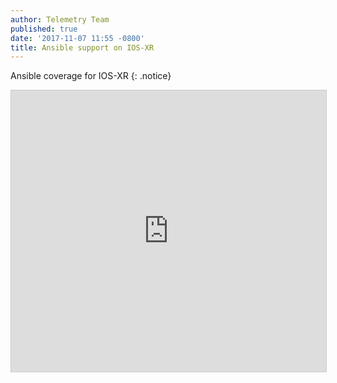 ```yaml
---
author: Telemetry Team
published: true
date: '2017-11-07 11:55 -0800'
title: Ansible support on IOS-XR
---
```


Ansible coverage for IOS-XR
{: .notice}

<iframe src="https://app.box.com/embed/preview/vmj8r508z7sx6zfbstn2o1ptb2fkhgo3?theme=dark" width="800" height="450" frameborder="0" marginwidth="0" marginheight="0" scrolling="no" style="border:1px solid #CCC; border-width:1px; margin-bottom:5px; max-width: 100%;" allowfullscreen webkitallowfullscreen msallowfullscreen></iframe>




